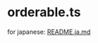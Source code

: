 # orderable.ts

for japanese: [README\.ja\.md](https://github.com/starhoshi/orderable.ts/blob/master/README.ja.md)
